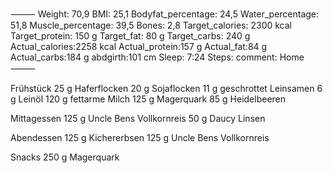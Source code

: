 
⸻
Weight: 70,9 
BMI: 25,1 
Bodyfat_percentage: 24,5 
Water_percentage: 51,8 
Muscle_percentage: 39,5 
Bones: 2,8 
Target_calories: 2300 kcal 
Target_protein: 150 g 
Target_fat: 80 g 
Target_carbs: 240 g 
Actual_calories:2258 kcal 
Actual_protein:157 g 
Actual_fat:84 g 
Actual_carbs:184 g 
abdgirth:101 cm 
Sleep: 7:24 
Steps: 
comment: Home
⸻

Frühstück 
25 g Haferflocken 
20 g Sojaflocken 
11 g geschrottet Leinsamen 
6 g Leinöl 
120 g fettarme Milch 
125 g Magerquark 
85 g Heidelbeeren

Mittagessen
125 g Uncle Bens Vollkornreis
50 g Daucy Linsen


Abendessen
125 g Kichererbsen
125 g Uncle Bens Vollkornreis


Snacks
250 g Magerquark